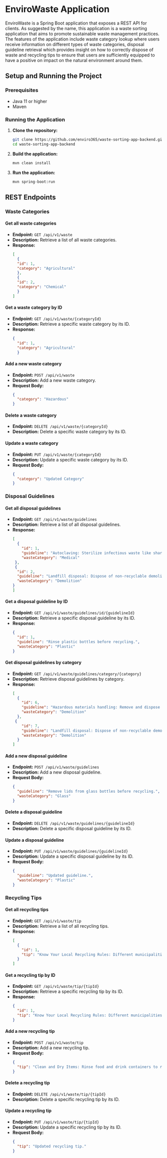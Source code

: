 # EnviroWaste Application

EnviroWaste is a Spring Boot application that exposes a REST API for clients. As suggested by the name, this application is a waste sorting application that aims to promote sustainable waste management practices. The features of the application include waste category lookup where users receive information on different types of waste categories, disposal guideline retrieval which provides insight on how to correctly dispose of waste and recycling tips to ensure that users are sufficiently equipped to have a positive on impact on the natural environment around them.
## Setup and Running the Project

### Prerequisites

- Java 11 or higher
- Maven

### Running the Application

1. **Clone the repository:**

    ```bash
    git clone https://github.com/enviro365/waste-sorting-app-backend.git
    cd waste-sorting-app-backend
    ```

2. **Build the application:**

    ```bash
    mvn clean install
    ```

3. **Run the application:**

    ```bash
    mvn spring-boot:run
    ```


## REST Endpoints

### Waste Categories

#### Get all waste categories

- **Endpoint:** `GET /api/v1/waste`
- **Description:** Retrieve a list of all waste categories.
- **Response:**
  ```json
  [
    {
    "id": 1,
    "category": "Agricultural"
    },
    {
    "id": 2,
    "category": "Chemical"
    }
  ]
  ```

#### Get a waste category by ID

- **Endpoint:** `GET /api/v1/waste/{categoryId}`
- **Description:** Retrieve a specific waste category by its ID.
- **Response:**
  ```json
  {
    "id": 1,
    "category": "Agricultural"
    }
  ```

#### Add a new waste category

- **Endpoint:** `POST /api/v1/waste`
- **Description:** Add a new waste category.
- **Request Body:**
  ```json
  {
    "category": "Hazardous"
  }
  ```

#### Delete a waste category

- **Endpoint:** `DELETE /api/v1/waste/{categoryId}`
- **Description:** Delete a specific waste category by its ID.

#### Update a waste category

- **Endpoint:** `PUT /api/v1/waste/{categoryId}`
- **Description:** Update a specific waste category by its ID.
- **Request Body:**
  ```json
  {
    "category": "Updated Category"
  }
  ```

### Disposal Guidelines

#### Get all disposal guidelines

- **Endpoint:** `GET /api/v1/waste/guidelines`
- **Description:** Retrieve a list of all disposal guidelines.
- **Response:**
  ```json
  [
    {
      "id": 1,
      "guideline": "Autoclaving: Sterilize infectious waste like sharps and cultures using autoclaves before disposal to render them non-infectious.",
      "wasteCategory": "Medical"
   },
   {
    "id": 2,
    "guideline": "Landfill disposal: Dispose of non-recyclable demolition waste in permitted landfills that accept construction and demolition debris.",
    "wasteCategory": "Demolition"
  }
  ]
  ```

#### Get a disposal guideline by ID

- **Endpoint:** `GET /api/v1/waste/guidelines/id/{guidelineId}`
- **Description:** Retrieve a specific disposal guideline by its ID.
- **Response:**
  ```json
  {
    "id": 1,
    "guideline": "Rinse plastic bottles before recycling.",
    "wasteCategory": "Plastic"
  }
  ```

#### Get disposal guidelines by category

- **Endpoint:** `GET /api/v1/waste/guidelines/category/{category}`
- **Description:** Retrieve disposal guidelines by category.
- **Response:**
  ```json
  [
    {
      "id": 6,
      "guideline": "Hazardous materials handling: Remove and dispose of hazardous materials such as asbestos and lead-based paint according to specific regulations and guidelines.",
      "wasteCategory": "Demolition"
    },
   {
      "id": 7,
      "guideline": "Landfill disposal: Dispose of non-recyclable demolition waste in permitted landfills that accept construction and demolition debris.",
      "wasteCategory": "Demolition"
    }
  ]
  ```

#### Add a new disposal guideline

- **Endpoint:** `POST /api/v1/waste/guidelines`
- **Description:** Add a new disposal guideline.
- **Request Body:**
  ```json
  {
    "guideline": "Remove lids from glass bottles before recycling.",
    "wasteCategory": "Glass"
  }
  ```

#### Delete a disposal guideline

- **Endpoint:** `DELETE /api/v1/waste/guidelines/{guidelineId}`
- **Description:** Delete a specific disposal guideline by its ID.

#### Update a disposal guideline

- **Endpoint:** `PUT /api/v1/waste/guidelines/{guidelineId}`
- **Description:** Update a specific disposal guideline by its ID.
- **Request Body:**
  ```json
  {
    "guideline": "Updated guideline.",
    "wasteCategory": "Plastic"
  }
  ```

### Recycling Tips

#### Get all recycling tips

- **Endpoint:** `GET /api/v1/waste/tip`
- **Description:** Retrieve a list of all recycling tips.
- **Response:**
  ```json
  [
    {
      "id": 1,
      "tip": "Know Your Local Recycling Rules: Different municipalities have varying guidelines for what can and cannot be recycled."
    }
  ]
  ```

#### Get a recycling tip by ID

- **Endpoint:** `GET /api/v1/waste/tip/{tipId}`
- **Description:** Retrieve a specific recycling tip by its ID.
- **Response:**
  ```json
  {
    "id": 1,
    "tip": "Know Your Local Recycling Rules: Different municipalities have varying guidelines for what can and cannot be recycled."
  }
  ```

#### Add a new recycling tip

- **Endpoint:** `POST /api/v1/waste/tip`
- **Description:** Add a new recycling tip.
- **Request Body:**
  ```json
  {
    "tip": "Clean and Dry Items: Rinse food and drink containers to remove any residue before placing them in the recycling bin."
  }
  ```

#### Delete a recycling tip

- **Endpoint:** `DELETE /api/v1/waste/tip/{tipId}`
- **Description:** Delete a specific recycling tip by its ID.

#### Update a recycling tip

- **Endpoint:** `PUT /api/v1/waste/tip/{tipId}`
- **Description:** Update a specific recycling tip by its ID.
- **Request Body:**
  ```json
  {
    "tip": "Updated recycling tip."
  }
  ```